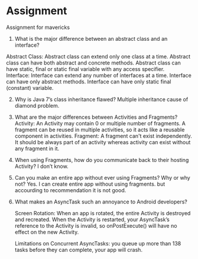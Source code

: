 # Assignment
Assignment for mavericks

1. What is the major difference between an abstract class and an interface?

Abstract Class:
     Abstract class can extend only one class at a time.
     Abstract class can have both abstract and concrete methods.
     Abstract class can have static, final or static final variable with any access specifier.    
Interface:
    Interface can extend any number of interfaces at a time.
    Interface can have only abstract methods.
    Interface can have only static final (constant) variable.
    
2. Why is Java 7’s class inheritance flawed?
   Multiple inheritance cause of diamond problem.

3. What are the major differences between Activities and Fragments?
    Activity:
        An Activity may contain 0 or multiple number of fragments.
        A fragment can be reused in multiple activities, so it acts like a reusable component in activities.
    Fragment:
        A fragment can't exist independently.
        It should be always part of an activity whereas activity can exist without any fragment in it.

4. When using Fragments, how do you communicate back to their hosting Activity?
    I don’t know.
    
5. Can you make an entire app without ever using Fragments? Why or why not?
    Yes. I can create entire app without using fragments.
    but accourding to recommendation it is not good.
6. What makes an AsyncTask such an annoyance to Android developers?

    Screen Rotation:
        When an app is rotated, the entire Activity is destroyed and recreated.
     When the Activity is restarted, your AsyncTask’s reference to the Activity is invalid,
     so onPostExecute() will have no effect on the new Activity.
     
     Limitations on Concurrent AsyncTasks:
        you queue up more than 138 tasks before they can complete, your app will crash.
     
    
